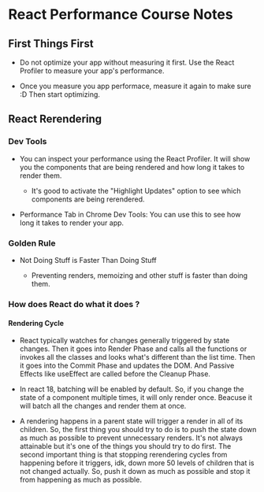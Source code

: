 # React Performance Course Notes

## First Things First

- Do not optimize your app without measuring it first. Use the React Profiler to measure your app's performance.

- Once you measure you app performace, measure it again to make sure :D Then start optimizing.

## React Rerendering

### Dev Tools

- You can inspect your performance using the React Profiler. It will show you the components that are being rendered and how long it takes to render them.
    - It's good to activate the "Highlight Updates" option to see which components are being rerendered.

- Performance Tab in Chrome Dev Tools: You can use this to see how long it takes to render your app.

### Golden Rule

- Not Doing Stuff is Faster Than Doing Stuff

  - Preventing renders, memoizing and other stuff is faster than doing them.


### How does React do what it does ? 

#### Rendering Cycle

- React typically watches for changes generally triggered by state changes. Then it goes into Render Phase and calls all the functions or invokes all the classes and looks what's different than the list time. Then it goes into the Commit Phase and updates the DOM. And Passive Effects like useEffect are called before the Cleanup Phase.


- In react 18, batching will be enabled by default. So, if you change the state of a component multiple times, it will only render once. Beacuse it will batch all the changes and render them at once.

- A rendering happens in a parent state will trigger a render in all of its children. So, the first thing you should try to do is to push the state down as much as possible to prevent unnecessary renders. It's not always attainable but it's one of the things you should try to do first. The second important thing is that stopping rerendering cycles from happening before it triggers, idk, down more 50 levels of children that is not changed actually. So, push it down as much as possible and stop it from happening as much as possible.